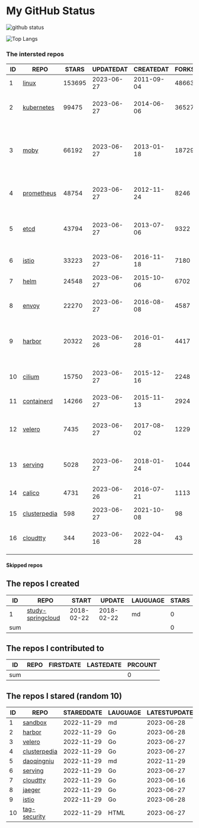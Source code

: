 # My GitHub Status

<img src="https://github-readme-stats-1.yihong0618.vercel.app/api?username=daoqingniu&show_icons=true&&&hide_title=true&count_private=true" alt="github status" />

![Top Langs](https://github-readme-stats-1.yihong0618.vercel.app/api/top-langs/?username=daoqingniu&layout=compact)

<!--START_SECTION:github_repos-->
### The intersted repos
| ID |                              REPO                               | STARS  | UPDATEDAT  | CREATEDAT  | FORKSCOUNT |                                              DESCRIPTIONS                                              |
|----|-----------------------------------------------------------------|--------|------------|------------|------------|--------------------------------------------------------------------------------------------------------|
|  1 | [linux](https://github.com/torvalds/linux)                      | 153695 | 2023-06-27 | 2011-09-04 |      48663 | Linux kernel source tree                                                                               |
|  2 | [kubernetes](https://github.com/kubernetes/kubernetes)          |  99475 | 2023-06-27 | 2014-06-06 |      36527 | Production-Grade Container Scheduling and Management                                                   |
|  3 | [moby](https://github.com/moby/moby)                            |  66192 | 2023-06-27 | 2013-01-18 |      18729 | Moby Project - a collaborative project for the container ecosystem to assemble container-based systems |
|  4 | [prometheus](https://github.com/prometheus/prometheus)          |  48754 | 2023-06-27 | 2012-11-24 |       8246 | The Prometheus monitoring system and time series database.                                             |
|  5 | [etcd](https://github.com/etcd-io/etcd)                         |  43794 | 2023-06-27 | 2013-07-06 |       9322 | Distributed reliable key-value store for the most critical data of a distributed system                |
|  6 | [istio](https://github.com/istio/istio)                         |  33223 | 2023-06-27 | 2016-11-18 |       7180 | Connect, secure, control, and observe services.                                                        |
|  7 | [helm](https://github.com/helm/helm)                            |  24548 | 2023-06-27 | 2015-10-06 |       6702 | The Kubernetes Package Manager                                                                         |
|  8 | [envoy](https://github.com/envoyproxy/envoy)                    |  22270 | 2023-06-27 | 2016-08-08 |       4587 | Cloud-native high-performance edge/middle/service proxy                                                |
|  9 | [harbor](https://github.com/goharbor/harbor)                    |  20322 | 2023-06-26 | 2016-01-28 |       4417 | An open source trusted cloud native registry project that stores, signs, and scans content.            |
| 10 | [cilium](https://github.com/cilium/cilium)                      |  15750 | 2023-06-27 | 2015-12-16 |       2248 | eBPF-based Networking, Security, and Observability                                                     |
| 11 | [containerd](https://github.com/containerd/containerd)          |  14266 | 2023-06-27 | 2015-11-13 |       2924 | An open and reliable container runtime                                                                 |
| 12 | [velero](https://github.com/vmware-tanzu/velero)                |   7435 | 2023-06-27 | 2017-08-02 |       1229 | Backup and migrate Kubernetes applications and their persistent volumes                                |
| 13 | [serving](https://github.com/knative/serving)                   |   5028 | 2023-06-27 | 2018-01-24 |       1044 | Kubernetes-based, scale-to-zero, request-driven compute                                                |
| 14 | [calico](https://github.com/projectcalico/calico)               |   4731 | 2023-06-26 | 2016-07-21 |       1113 | Cloud native networking and network security                                                           |
| 15 | [clusterpedia](https://github.com/clusterpedia-io/clusterpedia) |    598 | 2023-06-27 | 2021-10-08 |         98 | The Encyclopedia of Kubernetes clusters                                                                |
| 16 | [cloudtty](https://github.com/cloudtty/cloudtty)                |    344 | 2023-06-16 | 2022-04-28 |         43 | A Friendly Kubernetes CloudShell (Web Terminal) !                                                      |



#### Skipped repos
<!--END_SECTION:github_repos-->

<!--START_SECTION:my_github-->
## The repos I created
| ID  |                                 REPO                                 |   START    |   UPDATE   | LAUGUAGE | STARS |
|-----|----------------------------------------------------------------------|------------|------------|----------|-------|
|   1 | [study-springcloud](https://github.com/daoqingniu/study-springcloud) | 2018-02-22 | 2018-02-22 | md       |     0 |
| sum |                                                                      |            |            |          |     0 |

## The repos I contributed to
| ID  | REPO | FIRSTDATE | LASTEDATE | PRCOUNT |
|-----|------|-----------|-----------|---------|
| sum |      |           |           |       0 |

## The repos I stared (random 10)
| ID |                              REPO                               | STAREDDATE | LAUGUAGE | LATESTUPDATE |
|----|-----------------------------------------------------------------|------------|----------|--------------|
|  1 | [sandbox](https://github.com/cncf/sandbox)                      | 2022-11-29 | md       | 2023-06-28   |
|  2 | [harbor](https://github.com/goharbor/harbor)                    | 2022-11-29 | Go       | 2023-06-28   |
|  3 | [velero](https://github.com/vmware-tanzu/velero)                | 2022-11-29 | Go       | 2023-06-27   |
|  4 | [clusterpedia](https://github.com/clusterpedia-io/clusterpedia) | 2022-11-29 | Go       | 2023-06-27   |
|  5 | [daoqingniu](https://github.com/daoqingniu/daoqingniu)          | 2022-11-29 | md       | 2022-11-29   |
|  6 | [serving](https://github.com/knative/serving)                   | 2022-11-29 | Go       | 2023-06-27   |
|  7 | [cloudtty](https://github.com/cloudtty/cloudtty)                | 2022-11-29 | Go       | 2023-06-16   |
|  8 | [jaeger](https://github.com/jaegertracing/jaeger)               | 2022-11-29 | Go       | 2023-06-27   |
|  9 | [istio](https://github.com/istio/istio)                         | 2022-11-29 | Go       | 2023-06-28   |
| 10 | [tag-security](https://github.com/cncf/tag-security)            | 2022-11-29 | HTML     | 2023-06-27   |

<!--END_SECTION:my_github-->
